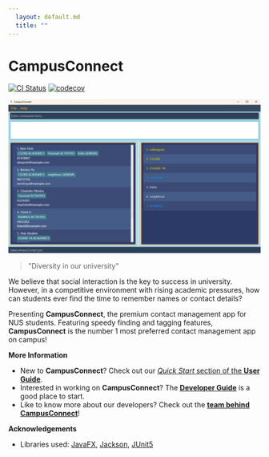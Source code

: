 ```yaml
---
  layout: default.md
  title: ""
---
```


# CampusConnect

[![CI Status](https://github.com/se-edu/CampusConnect/workflows/Java%20CI/badge.svg)](https://github.com/se-edu/CampusConnect/actions)
[![codecov](https://codecov.io/gh/se-edu/CampusConnect/branch/master/graph/badge.svg)](https://codecov.io/gh/se-edu/CampusConnect)

![Ui](images/Ui.png)

> "Diversity in our university"

We believe that social interaction is the key to success in university. However, in a competitive environment with rising 
academic pressures, how can students ever find the time to remember names or contact details?

Presenting **CampusConnect**, the premium contact management app for NUS students. 
Featuring speedy finding and tagging features, **CampusConnect** is the number 1 most preferred contact management app on campus!

**More Information**
* New to **CampusConnect**? Check out our [_Quick Start_ section of the **User Guide**](UserGuide.html#quick-start).
* Interested in working on **CampusConnect**? The [**Developer Guide**](DeveloperGuide.html) is a good place to start.
* Like to know more about our developers? Check out the [**team behind CampusConnect**](AboutUs.md)!

**Acknowledgements**

* Libraries used: [JavaFX](https://openjfx.io/), [Jackson](https://github.com/FasterXML/jackson), [JUnit5](https://github.com/junit-team/junit5)
